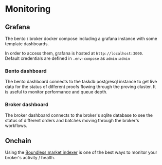# Monitoring

## Grafana
The bento / broker docker compose including a grafana instance with some template dashboards.

In order to access them, grafana is hosted at `http://localhost:3000`. Default credentials are defined in `.env-compose` as `admin:admin`

### Bento dashboard

The bento dashboard connects to the taskdb postgresql instance to get live data for the status of different proofs flowing through the proving cluster. It is useful to monitor performance and queue depth.

### Broker dashboard

The broker dashboard connects to the broker's sqlite database to see the status of different orders and batches moving through the broker's workflows.



## Onchain

Using the [Boundless market indexer](https://boundless-indexer-risczero.vercel.app/orders) is one of the best ways to monitor your broker's activity / health.